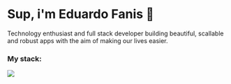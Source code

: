 # Sup, i'm Eduardo Fanis 👋
<p>
    Technology enthusiast and full stack developer building beautiful, scallable and robust apps with the aim of making our lives easier.
</p>

### My stack:
<a href="#">
    <img src="https://skillicons.dev/icons?i=go,dart,flutter,docker,neovim,git,figma&theme=dark" />
  </a>


